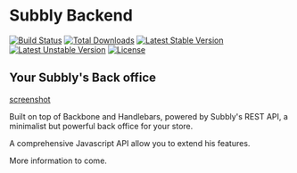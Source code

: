 Subbly Backend
===

[![Build Status](https://travis-ci.org/subbly/backend.svg)](https://travis-ci.org/subbly/backend)
[![Total Downloads](https://poser.pugx.org/subbly/backend/downloads.svg)](https://packagist.org/packages/subbly/backend)
[![Latest Stable Version](https://poser.pugx.org/subbly/backend/v/stable.svg)](https://packagist.org/packages/subbly/backend)
[![Latest Unstable Version](https://poser.pugx.org/subbly/backend/v/unstable.svg)](https://packagist.org/packages/subbly/backend)
[![License](https://poser.pugx.org/subbly/backend/license.svg)](https://packagist.org/packages/subbly/backend)

## Your Subbly's Back office

[screenshot](http://gget.it/adkw548b/05_addproduct.jpg)

Built on top of Backbone and Handlebars, powered by Subbly's REST API, a minimalist but powerful back office for your store.

A comprehensive Javascript API allow you to extend his features.

More information to come.
